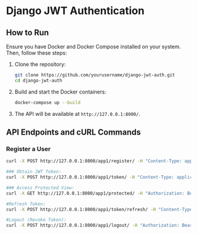 # Django JWT Authentication

## How to Run

Ensure you have Docker and Docker Compose installed on your system. Then, follow these steps:

1. Clone the repository:
    ```sh
    git clone https://github.com/yourusername/django-jwt-auth.git
    cd django-jwt-auth
    ```

2. Build and start the Docker containers:
    ```sh
    docker-compose up --build
    ```

3. The API will be available at `http://127.0.0.1:8000/`.

## API Endpoints and cURL Commands

### Register a User
```sh
curl -X POST http://127.0.0.1:8000/app1/register/ -H "Content-Type: application/json" -d '{"username": "testuser", "email": "test@example.com", "password": "password123"}'

### Obtain JWT Token:
curl -X POST http://127.0.0.1:8000/app1/token/ -H "Content-Type: application/json" -d "{\"username\": \"testuser\", \"password\": \"password123\"}"

### Access Protected View:
curl -X GET http://127.0.0.1:8000/app1/protected/ -H "Authorization: Bearer <access_token_here>"

#Refresh Token:
curl -X POST http://127.0.0.1:8000/app1/token/refresh/ -H "Content-Type: application/json" -d "{\"refresh\": \"<refresh_token_here>\"}"

#Logout (Revoke Token):
curl -X POST http://127.0.0.1:8000/app1/logout/ -H "Authorization: Bearer <access_token_here>" -H "Content-Type: application/json" -d "{\"refresh\": \"<refresh_token_here>\"}"
